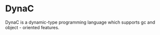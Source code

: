 # DynaC
DynaC is a dynamic-type programming language which supports gc and object - oriented features.
